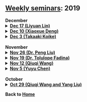 ## [Weekly seminars](./index.md): 2019

<body>
<b>December</b>
    <details>
        <summary><u><b>Dec 17 (Liyuan Lin)</b></u></summary>
        <ol>
          <blockquote>
            <p><b> Title: Stochastic Stackelberg differential reinsurance games under time-inconsistent mean-variance framework </b></p>
            <p><b> Speaker: Liyuan Lin (Graduate Student, Central University of Finance and Economics & University of Waterloo) </b></p>
            <p><b> Time: 3:00pm-4:00pm, Dec 17 (Tue) </b></p>
            <p><b> Location: M3-3001, University of Waterloo </b></p>
          </blockquote>
        </ol>
    </details>
  

   <details>
        <summary><u><b>Dec 10 (Xiaoxue Deng)</b></u></summary>
        <ol>
          <blockquote>
            <p><b> Title: Robustness in the optimization of risk measures </b></p>
            <p><b> Speaker: Xiaoxue Deng (PhD Candidate, University of Waterloo) </b></p>
            <p><b> Time: 3:00pm-4:00pm, Dec 10 (Tue) </b></p>
            <p><b> Location: M3-3001, University of Waterloo </b></p>
          </blockquote>
        </ol>
    </details>


   <details>
        <summary><u><b>Dec 3 (Takaaki Koike)</b></u></summary>
        <ol>
          <blockquote>
            <p><b> Title: Capital Allocation of non-differentiable risk measures </b></p>
            <p><b> Speaker: Takaaki Koike (PhD Candidate, University of Waterloo) </b></p>
            <p><b> Time: 3:00pm-4:00pm, Dec 3 (Tue) </b></p>
            <p><b> Location: M3-3001, University of Waterloo </b></p>
          </blockquote>
        </ol>
    </details>

<br/>
<b>November</b>
   <details>
        <summary><u><b>Nov 26 (Dr. Peng Liu)</b></u></summary>
        <ol>
          <blockquote>
            <p><b> Title: General convex order on risk aggregation </b></p>
            <p><b> Speaker: Peng Liu (Postdoc Fellow, University of Waterloo) </b></p>
            <p><b> Time: 3:00pm-4:00pm, Nov 26 (Tue) </b></p>
            <p><b> Location: M3-3001, University of Waterloo </b></p>
          </blockquote>
        </ol>
    </details>


   <details>
        <summary><u><b>Nov 19 (Dr. Tolulope Fadina)</b></u></summary>
        <ol>
          <blockquote>
            <p><b> Title: Characterization of some risk measures </b></p>
            <p><b> Speaker: Tolulope Fadina (Postdoc Fellow, University of Waterloo) </b></p>
            <p><b> Time: 3:00pm-4:00pm, Nov 19 (Tue) </b></p>
            <p><b> Location: M3-3001, University of Waterloo </b></p>
          </blockquote>
        </ol>
    </details>


   <details>
        <summary><u><b>Nov 12 (Qiuqi Wang)</b></u></summary>
        <ol>
          <blockquote>
            <p><b> Title: Signed Choquet integrals on L^p spaces (continued) </b></p>
            <p><b> Speaker: Qiuqi Wang (PhD Candidate, University of Waterloo) </b></p>
            <p><b> Time: 3:00pm-4:00pm, Nov 12 (Tue) </b></p>
            <p><b> Location: M3-3001, University of Waterloo </b></p>
          </blockquote>
        </ol>
    </details>


   <details>
        <summary><u><b>Nov 5 (Yuyu Chen)</b></u></summary>
        <ol>
          <blockquote>
            <p><b> Title: Combining p-values via weighted harmonic averaging </b></p>
            <p><b> Speaker: Yuyu Chen (PhD Candidate, University of Waterloo) </b></p>
            <p><b> Time: 3:00pm-5:00pm, Nov 5 (Tue) </b></p>
            <p><b> Location: M3-3001, University of Waterloo </b></p>
          </blockquote>
        </ol>
    </details>


<br/>
<b>October</b>
   <details>
        <summary><u><b>Oct 29 (Qiuqi Wang and Yang Liu)</b></u></summary>
        <ol>
          <blockquote>
            <p><b> Title I: Signed Choquet integrals on L^p spaces </b></p>
            <p><b> Speaker I: Qiuqi Wang (PhD Candidate, University of Waterloo) </b></p>
            <p><b> Title II: On the ordering of aggregation sets </b></p>
            <p><b> Speaker II: Yang Liu (PhD Candidate, Tsinghua University & University of Waterloo) </b></p>
            <p><b> Time: 4:00pm-6:00pm, Oct 29 (Tue) </b></p>
            <p><b> Location: M3-4206, University of Waterloo </b></p>
          </blockquote>
        </ol>
    </details>

</body>

<b>Back to [Home](./index.md)</b>
